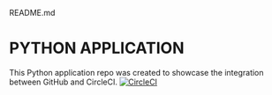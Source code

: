 README.md
# PYTHON APPLICATION
This Python application repo was created to showcase the integration between GitHub and CircleCI.
[![CircleCI](https://app.circleci.com/pipelines/github/rickybarbour/python_app.svg?style=svg)](https://app.circleci.com/pipelines/github/rickybarbour/python_app)